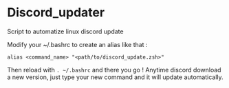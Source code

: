 # Discord_updater
Script to automatize linux discord update

Modify your ~/.bashrc to create an alias like that :

```alias <command_name> "<path/to/discord_update.zsh>" ```

Then reload with ``. ~/.bashrc`` and there you go ! Anytime discord download a new version, just type your new command and it will update automatically.
